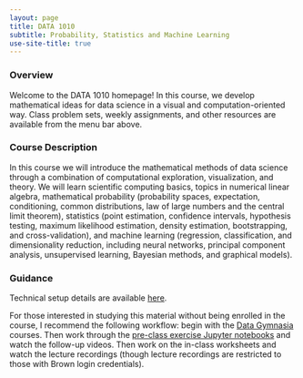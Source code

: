 ```yaml
---
layout: page
title: DATA 1010
subtitle: Probability, Statistics and Machine Learning
use-site-title: true
---
```


### Overview

Welcome to the DATA 1010 homepage! In this course, we develop mathematical ideas for data science in a visual and computation-oriented way. Class problem sets, weekly assignments, and other resources are available from the menu bar above.

### Course Description

In this course we will introduce the mathematical methods of data science through a combination of computational exploration, visualization, and theory. We will learn scientific computing basics, topics in numerical linear algebra, mathematical probability (probability spaces, expectation, conditioning, common distributions, law of large numbers and the central limit theorem), statistics (point estimation, confidence intervals, hypothesis testing, maximum likelihood estimation, density estimation, bootstrapping, and cross-validation), and machine learning (regression, classification, and dimensionality reduction, including neural networks, principal component analysis, unsupervised learning, Bayesian methods, and graphical models).

### Guidance

Technical setup details are available [here](setup). 

For those interested in studying this material without being enrolled in the course, I recommend the following workflow: begin with the [Data Gymnasia](https://mathigon.org/data-gymnasia) courses. Then work through the [pre-class exercise Jupyter notebooks](class) and watch the follow-up videos. Then work on the in-class worksheets and watch the lecture recordings (though lecture recordings are restricted to those with Brown login credentials).
